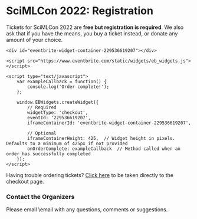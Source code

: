 # SciMLCon 2022: Registration

Tickets for SciMLCon 2022 are **free but registration is required**. We also ask that if you have the means, you buy a ticket instead, 
or donate any amount of your choice. 

~~~
<div id="eventbrite-widget-container-229536619207"></div>

<script src="https://www.eventbrite.com/static/widgets/eb_widgets.js"></script>

<script type="text/javascript">
    var exampleCallback = function() {
        console.log('Order complete!');
    };

    window.EBWidgets.createWidget({
        // Required
        widgetType: 'checkout',
        eventId: '229536619207',
        iframeContainerId: 'eventbrite-widget-container-229536619207',

        // Optional
        iframeContainerHeight: 425,  // Widget height in pixels. Defaults to a minimum of 425px if not provided
        onOrderComplete: exampleCallback  // Method called when an order has successfully completed
    });
</script>
~~~

Having trouble ordering tickets? [Click here](https://www.eventbrite.com/e/sciml-is-a-conference-about-scientific-machine-learning-using-julia-tickets-229536619207) to be taken directly to the checkout page.

### Contact the Organizers

Please email \email with any questions, comments or suggestions.
